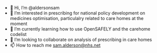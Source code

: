 - 👋 Hi, I’m @aldersonsam
- 👀 I’m interested in prescribing for national policy development on medicines optimisation, particulalry related to care homes at the moment
- 🌱 I’m currently learning how to use OpenSAFELY and the carehome codelist
- 💞️ I’m looking to collaborate on analysis of prescribing in care homes
- 📫 How to reach me sam.alderson@nhs.net

<!---
aldersonsam/aldersonsam is a ✨ special ✨ repository because its `README.md` (this file) appears on your GitHub profile.
You can click the Preview link to take a look at your changes.
--->
